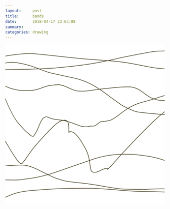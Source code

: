 ```yaml
---
layout:     post
title:      bands
date:       2018-04-17 23:03:08
summary:    
categories: drawing
---
```

![bands](/images/diary/bands.png "no gaps allowed.")
